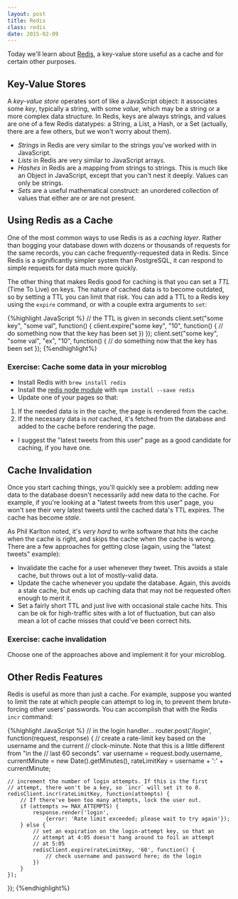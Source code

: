 ```yaml
---
layout: post
title: Redis
class: redis
date: 2015-02-09
---
```


Today we'll learn about [Redis][redis], a key-value store useful as a cache and for certain other purposes.

## Key-Value Stores

A _key-value store_ operates sort of like a JavaScript object: it associates some _key_, typically a string, with some _value_, which may be a string or a more complex data structure. In Redis, keys are always strings, and values are one of a few Redis datatypes: a String, a List, a Hash, or a Set (actually, there are a few others, but we won't worry about them).

* _Strings_ in Redis are very similar to the strings you've worked with in JavaScript.
* _Lists_ in Redis are very similar to JavaScript arrays.
* _Hashes_ in Redis are a mapping from strings to strings. This is much like an Object in JavaScript, except that you can't nest it deeply. Values can only be strings.
* _Sets_ are a useful mathematical construct: an unordered collection of values that either are or are not present.

## Using Redis as a Cache

One of the most common ways to use Redis is as a _caching layer_. Rather than bogging your database down with dozens or thousands of requests for the same records, you can cache frequently-requested data in Redis. Since Redis is a significantly simpler system than PostgreSQL, it can respond to simple requests for data much more quickly.

The other thing that makes Redis good for caching is that you can set a _TTL_ (Time To Live) on keys. The nature of cached data is to become outdated, so by setting a TTL you can limit that risk. You can add a TTL to a Redis key using the `expire` command, or with a couple extra arguments to `set`:

{%highlight JavaScript %}
// the TTL is given in seconds
client.set("some key", "some val", function() {
    client.expire("some key", "10", function() {
        // do something now that the key has been set
    })
});
client.set("some key", "some val", "ex", "10", function() {
    // do something now that the key has been set
});
{%endhighlight%}

### Exercise: Cache some data in your microblog

* Install Redis with `brew install redis`
* Install the [redis node module][node-redis] with `npm install --save redis`
* Update one of your pages so that:
 1. If the needed data is in the cache, the page is rendered from the cache.
 2. If the necessary data is _not_ cached, it's fetched from the database and added to the cache before rendering the page.
* I suggest the "latest tweets from this user" page as a good candidate for caching, if you have one.

## Cache Invalidation

<p data-pullquote="There are only two hard things in Computer Science: cache invalidation and naming things. &ndash;Phil Karlton"></p>

Once you start caching things, you'll quickly see a problem: adding new data to the database doesn't necessarily add new data to the cache. For example, if you're looking at a "latest tweets from this user" page, you won't see their very latest tweets until the cached data's TTL expires. The cache has become _stale_.

As Phil Karlton noted, it's *very hard* to write software that hits the cache when the cache is right, and skips the cache when the cache is wrong. There are a few approaches for getting close (again, using the "latest tweets" example):

* Invalidate the cache for a user whenever they tweet. This avoids a stale cache, but throws out a lot of mostly-valid data.
* Update the cache whenever you update the database. Again, this avoids a stale cache, but ends up caching data that may not be requested often enough to merit it.
* Set a fairly short TTL and just live with occasional stale cache hits. This can be ok for high-traffic sites with a lot of fluctuation, but can also mean a lot of cache misses that could've been correct hits.

### Exercise: cache invalidation

Choose one of the approaches above and implement it for your microblog.

## Other Redis Features

Redis is useful as more than just a cache. For example, suppose you wanted to limit the rate at which people can attempt to log in, to prevent them brute-forcing other users' passwords. You can accomplish that with the Redis `incr` command:

{%highlight JavaScript %}
// in the login handler...
router.post('/login', function(request, response) {
    // create a rate-limit key based on the username and the current
    // clock-minute. Note that this is a little different from "in the
    // last 60 seconds".
    var username = request.body.username,
        currentMinute = new Date().getMinutes(),
        rateLimitKey = username + ':' + currentMinute;

    // increment the number of login attempts. If this is the first
    // attempt, there won't be a key, so `incr` will set it to 0.
    redisClient.incr(rateLimitKey, function(attempts) {
        // If there've been too many attempts, lock the user out.
        if (attempts >= MAX_ATTEMPTS) {
            response.render('login',
                {error: 'Rate limit exceeded; please wait to try again'});
        } else {
            // set an expiration on the login-attempt key, so that an
            // attempt at 4:05 doesn't hang around to foil an attempt
            // at 5:05
            redisClient.expire(rateLimitKey, '60', function() {
                // check username and password here; do the login
            })
        }
    });
});
{%endhighlight%}



[redis]: http://redis.io/commands/incr
[node-redis]: https://www.npmjs.com/package/redis
